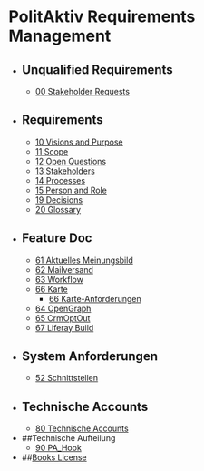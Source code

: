 # PolitAktiv Requirements Management
* ## Unqualified Requirements
  * [00 Stakeholder Requests](UnqualifiedRequirements.md)
* ## Requirements
  * [10 Visions and Purpose](VisionAndPurpose.md)
  * [11 Scope](ScoPe.md)
  * [12 Open Questions](OpenQuestions.md)
  * [13 Stakeholders](StakeHolders.md)
  * [14 Processes](processes/SUMMARY.md)
  * [15 Person and Role](PersonAndRole.md)
  * [19 Decisions](DeCisions.md)
  * [20 Glossary](GlosSar.md)
* ## Feature Doc
  * [61 Aktuelles Meinungsbild](Feature001AktuellesMeinungsbild.md)
  * [62 Mailversand](Feature002Mailversand.md)
  * [63 Workflow](Feature003Workflow.md)
  * [66 Karte](Feature006Karte.md)
    *  [66 Karte-Anforderungen](Feature006MapRequirement.md)
  * [64 OpenGraph](Feature004OpenGraph.md)
  * [65 CrmOptOut](Feature005CrmOptOut.md)
  * [67 Liferay Build](Feature007LiferayBuild.md)
* ## System Anforderungen
  * [52 Schnittstellen](InterFaces.md)
* ## Technische Accounts
  * [80 Technische Accounts](TechnischeAccounts.md)
* ##Technische Aufteilung
  * [90 PA_Hook](Architecture090PaHook.md)
* ##[Books License](LICENSE.md)